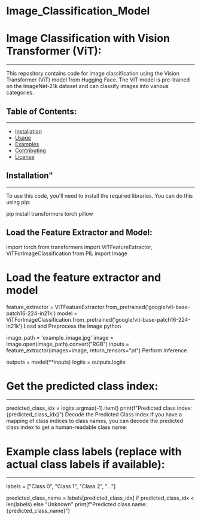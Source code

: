 # Image_Classification_Model

# Image Classification with Vision Transformer (ViT):
------------------------------------------------------

This repository contains code for image classification using the Vision Transformer (ViT) model from Hugging Face. The ViT model is pre-trained on the ImageNet-21k dataset and can classify images into various categories.

## Table of Contents:
----------------------

- [Installation](#installation)
- [Usage](#usage)
- [Examples](#examples)
- [Contributing](#contributing)
- [License](#license)

## Installation"
-----------------

To use this code, you'll need to install the required libraries. You can do this using pip:

pip install transformers torch pillow

Load the Feature Extractor and Model:
--------------------------------------

import torch
from transformers import ViTFeatureExtractor, ViTForImageClassification
from PIL import Image

# Load the feature extractor and model
feature_extractor = ViTFeatureExtractor.from_pretrained('google/vit-base-patch16-224-in21k')
model = ViTForImageClassification.from_pretrained('google/vit-base-patch16-224-in21k')
Load and Preprocess the Image
python

image_path = 'example_image.jpg'
image = Image.open(image_path).convert("RGB")
inputs = feature_extractor(images=image, return_tensors="pt")
Perform Inference

outputs = model(**inputs)
logits = outputs.logits

# Get the predicted class index:
---------------------------------
predicted_class_idx = logits.argmax(-1).item()
print(f"Predicted class index: {predicted_class_idx}")
Decode the Predicted Class Index
If you have a mapping of class indices to class names, you can decode the predicted class index to get a human-readable class name:


# Example class labels (replace with actual class labels if available):
-----------------------------------------------------------------------
labels = ["Class 0", "Class 1", "Class 2", "..."]

predicted_class_name = labels[predicted_class_idx] if predicted_class_idx < len(labels) else "Unknown"
print(f"Predicted class name: {predicted_class_name}")
